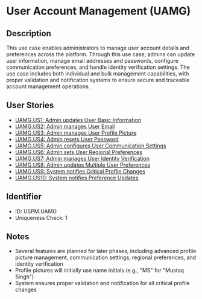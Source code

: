 # User Account Management (UAMG)

## Description
This use case enables administrators to manage user account details and preferences across the platform. Through this use case, admins can update user information, manage email addresses and passwords, configure communication preferences, and handle identity verification settings. The use case includes both individual and bulk management capabilities, with proper validation and notification systems to ensure secure and traceable account management operations.

## User Stories
- [UAMG.US1: Admin updates User Basic Information](./user-stories.md#user-story-uamgus1)
- [UAMG.US2: Admin manages User Email](./user-stories.md#user-story-uamgus2)
- [UAMG.US3: Admin manages User Profile Picture](./user-stories.md#user-story-uamgus3)
- [UAMG.US4: Admin resets User Password](./user-stories.md#user-story-uamgus4)
- [UAMG.US5: Admin configures User Communication Settings](./user-stories.md#user-story-uamgus5)
- [UAMG.US6: Admin sets User Regional Preferences](./user-stories.md#user-story-uamgus6)
- [UAMG.US7: Admin manages User Identity Verification](./user-stories.md#user-story-uamgus7)
- [UAMG.US8: Admin updates Multiple User Preferences](./user-stories.md#user-story-uamgus8)
- [UAMG.US9: System notifies Critical Profile Changes](./user-stories.md#user-story-uamgus9)
- [UAMG.US10: System notifies Preference Updates](./user-stories.md#user-story-uamgus10)

## Identifier
- ID: USPM.UAMG
- Uniqueness Check: 1

## Notes
- Several features are planned for later phases, including advanced profile picture management, communication settings, regional preferences, and identity verification
- Profile pictures will initially use name initials (e.g., "MS" for "Mustaq Singh")
- System ensures proper validation and notification for all critical profile changes